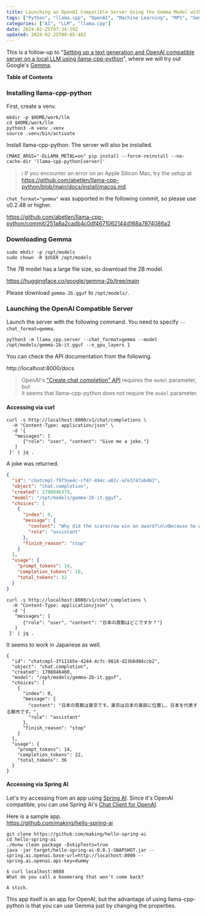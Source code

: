 ```yaml
---
title: Launching an OpenAI Compatible Server Using the Gemma Model with llama-cpp-python and Accessing it from Spring AI
tags: ["Python", "llama.cpp", "OpenAI", "Machine Learning", "MPS", "Gemma", "Spring AI"]
categories: ["AI", "LLM", "llama.cpp"]
date: 2024-02-25T07:34:19Z
updated: 2024-02-25T09:05:48Z
---
```


This is a follow-up to "[Setting up a text generation and OpenAI compatible server on a local LLM using llama-cpp-python](/entries/770)", where we will try out Google's [Gemma](https://huggingface.co/google/gemma-2b).

**Table of Contents**
<!-- toc -->

### Installing llama-cpp-python

First, create a venv.

```
mkdir -p $HOME/work/llm
cd $HOME/work/llm
python3 -m venv .venv
source .venv/bin/activate
```

Install llama-cpp-python. The server will also be installed.

```
CMAKE_ARGS="-DLLAMA_METAL=on" pip install --force-reinstall --no-cache-dir 'llama-cpp-python[server]'
```

> ℹ️ If you encounter an error on an Apple Silicon Mac, try the setup at https://github.com/abetlen/llama-cpp-python/blob/main/docs/install/macos.md.

`chat_format="gemma"` was supported in the following commit, so please use v0.2.48 or higher.

https://github.com/abetlen/llama-cpp-python/commit/251a8a2cadb4c0df4671062144d168a7874086a2

### Downloading Gemma

```
sudo mkdir -p /opt/models
sudo chown -R $USER /opt/models
```

The 7B model has a large file size, so download the 2B model.

https://huggingface.co/google/gemma-2b/tree/main

Please download `gemma-2b.gguf` to `/opt/models/`.

### Launching the OpenAI Compatible Server

Launch the server with the following command. You need to specify `--chat_format=gemma`.

```
python3 -m llama_cpp.server --chat_format=gemma --model /opt/models/gemma-2b-it.gguf --n_gpu_layers 1
```

You can check the API documentation from the following.

http://localhost:8000/docs

> OpenAI's ["Create chat completion" API](https://platform.openai.com/docs/api-reference/chat/create) requires the `model` parameter, but<br>
> it seems that llama-cpp-python does not require the `model` parameter.

#### Accessing via curl

```
curl -s http://localhost:8000/v1/chat/completions \
  -H "Content-Type: application/json" \
  -d '{
   "messages": [
      {"role": "user", "content": "Give me a joke."}
   ]
 }' | jq .
```

A joke was returned.

```json
{
  "id": "chatcmpl-79f5ae4c-cf47-494c-a82c-a7e3747ab463",
  "object": "chat.completion",
  "created": 1708846379,
  "model": "/opt/models/gemma-2b-it.gguf",
  "choices": [
    {
      "index": 0,
      "message": {
        "content": "Why did the scarecrow win an award?\n\nBecause he was outstanding in his field!",
        "role": "assistant"
      },
      "finish_reason": "stop"
    }
  ],
  "usage": {
    "prompt_tokens": 14,
    "completion_tokens": 18,
    "total_tokens": 32
  }
}
```

```
curl -s http://localhost:8000/v1/chat/completions \
  -H "Content-Type: application/json" \
  -d '{
   "messages": [
      {"role": "user", "content": "日本の首都はどこですか？"}
   ]
 }' | jq .
```

It seems to work in Japanese as well.

```
{
  "id": "chatcmpl-3f111b5e-4244-4cfc-9818-d23b8d04ccb2",
  "object": "chat.completion",
  "created": 1708846400,
  "model": "/opt/models/gemma-2b-it.gguf",
  "choices": [
    {
      "index": 0,
      "message": {
        "content": "日本の首都は東京です。東京は日本の東部に位置し、日本を代表する都市です。",
        "role": "assistant"
      },
      "finish_reason": "stop"
    }
  ],
  "usage": {
    "prompt_tokens": 14,
    "completion_tokens": 22,
    "total_tokens": 36
  }
}
```

#### Accessing via Spring AI

Let's try accessing from an app using [Spring AI](https://docs.spring.io/spring-ai/reference/index.html).
Since it's OpenAI compatible, you can use Spring AI's [Chat Client for OpenAI](https://docs.spring.io/spring-ai/reference/api/clients/openai-chat.html).

Here is a sample app.<br>
https://github.com/making/hello-spring-ai

```
git clone https://github.com/making/hello-spring-ai
cd hello-spring-ai
./mvnw clean package -DskipTests=true
java -jar target/hello-spring-ai-0.0.1-SNAPSHOT.jar --spring.ai.openai.base-url=http://localhost:8000 --spring.ai.openai.api-key=dummy
```

```
$ curl localhost:8080
What do you call a boomerang that won't come back?

A stick.
```

This app itself is an app for OpenAI, but the advantage of using llama-cpp-python is that you can use Gemma just by changing the properties.
